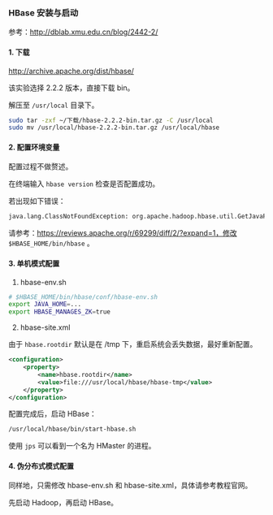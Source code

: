 ### HBase 安装与启动

参考：http://dblab.xmu.edu.cn/blog/2442-2/

#### 1. 下载

http://archive.apache.org/dist/hbase/

该实验选择 2.2.2 版本，直接下载 bin。

解压至 `/usr/local` 目录下。

```bash
sudo tar -zxf ~/下载/hbase-2.2.2-bin.tar.gz -C /usr/local
sudo mv /usr/local/hbase-2.2.2-bin.tar.gz /usr/local/hbase
```

#### 2. 配置环境变量

配置过程不做赘述。

在终端输入 `hbase version` 检查是否配置成功。

若出现如下错误：

```bash
java.lang.ClassNotFoundException: org.apache.hadoop.hbase.util.GetJavaProperty
```

请参考：https://reviews.apache.org/r/69299/diff/2/?expand=1，修改 `$HBASE_HOME/bin/hbase` 。

#### 3. 单机模式配置

1) hbase-env.sh

```bash
# $HBASE_HOME/bin/hbase/conf/hbase-env.sh
export JAVA_HOME=...
export HBASE_MANAGES_ZK=true 
```

2) hbase-site.xml

由于 `hbase.rootdir` 默认是在 /tmp 下，重启系统会丢失数据，最好重新配置。

```xml
<configuration>
	<property>
		<name>hbase.rootdir</name>
		<value>file:///usr/local/hbase/hbase-tmp</value>
	</property>
</configuration>
```

配置完成后，启动 HBase：

```bash
/usr/local/hbase/bin/start-hbase.sh
```

使用 `jps` 可以看到一个名为 HMaster 的进程。

#### 4. 伪分布式模式配置

同样地，只需修改 hbase-env.sh 和 hbase-site.xml，具体请参考教程官网。

先启动 Hadoop，再启动 HBase。

